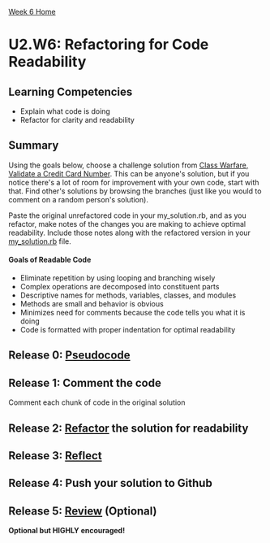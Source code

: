 [Week 6 Home](../)

# U2.W6: Refactoring for Code Readability


## Learning Competencies
- Explain what code is doing
- Refactor for clarity and readability

## Summary
Using the goals below, choose a challenge solution from [Class Warfare, Validate a Credit Card Number](../../week-5/6-validate-credit-card). This can be anyone's solution, but if you notice there's a lot of room for improvement with your own code, start with that. Find other's solutions by browsing the branches (just like you would to comment on a random person's solution).

Paste the original unrefactored code in your my_solution.rb, and as you refactor, make notes of the changes you are making to achieve optimal readability. Include those notes along with the refactored version in your [my_solution.rb](my_solution.rb) file.

#### Goals of Readable Code
- Eliminate repetition by using looping and branching wisely
- Complex operations are decomposed into constituent parts
- Descriptive names for methods, variables, classes, and modules
- Methods are small and behavior is obvious
- Minimizes need for comments because the code tells you what it is doing
- Code is formatted with proper indentation for optimal readability

## Release 0: [Pseudocode](https://github.com/enspiral-dev-academy/phase-0-handbook/blob/master/coding-references/pseudocode.md)

## Release 1: Comment the code
Comment each chunk of code in the original solution

## Release 2: [Refactor](https://github.com/enspiral-dev-academy/phase-0-handbook/blob/master/coding-references/refactoring.md) the solution for readability

## Release 3: [Reflect](https://github.com/enspiral-dev-academy/phase-0-handbook/blob/master/coding-references/reflection-guidelines.md)

## Release 4: Push your solution to Github

## Release 5: [Review](https://github.com/enspiral-dev-academy/phase-0-handbook/blob/master/coding-references/review.md) (Optional)
**Optional but HIGHLY encouraged!**
